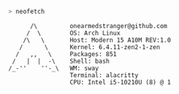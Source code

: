 ```bash
> neofetch
```

```
      /\         onearmedstranger@github.com
     /  \        OS: Arch Linux
    /\   \       Host: Modern 15 A10M REV:1.0
   /      \      Kernel: 6.4.11-zen2-1-zen
  /   ,,   \     Packages: 851
 /   |  |  -\    Shell: bash
/_-''    ''-_\   WM: sway
                 Terminal: alacritty
                 CPU: Intel i5-10210U (8) @ 1
```


<!--
**onearmedstranger/onearmedstranger** is a ✨ _special_ ✨ repository because its `README.md` (this file) appears on your GitHub profile.

Here are some ideas to get you started:

- 🔭 I’m currently working on ...
- 🌱 I’m currently learning ...
- 👯 I’m looking to collaborate on ...
- 🤔 I’m looking for help with ...
- 💬 Ask me about ...
- 📫 How to reach me: ...
- 😄 Pronouns: ...
- ⚡ Fun fact: ...
-->
